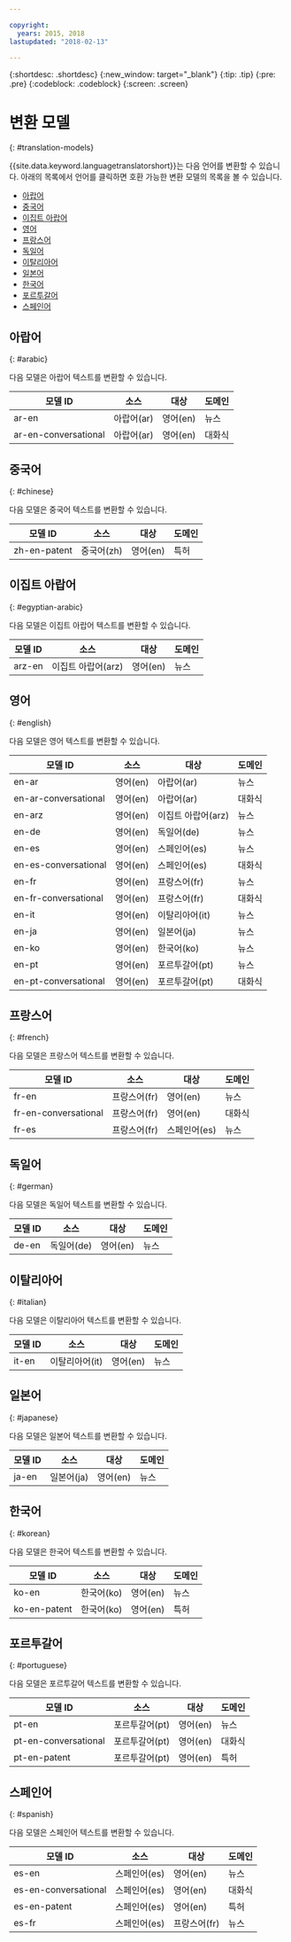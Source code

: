 ```yaml
---

copyright:
  years: 2015, 2018
lastupdated: "2018-02-13"

---
```


{:shortdesc: .shortdesc}
{:new_window: target="_blank"}
{:tip: .tip}
{:pre: .pre}
{:codeblock: .codeblock}
{:screen: .screen}

# 변환 모델
{: #translation-models}

{{site.data.keyword.languagetranslatorshort}}는 다음 언어를 변환할 수 있습니다.
아래의 목록에서 언어를 클릭하면 호환 가능한 변환 모델의 목록을 볼 수 있습니다.  

- [아랍어](#arabic)
- [중국어](#chinese)
- [이집트 아랍어](#egyptian-arabic)
- [영어](#english)
- [프랑스어](#french)
- [독일어](#german)
- [이탈리아어](#italian)
- [일본어](#japanese)
- [한국어](#korean)
- [포르투갈어](#portuguese)
- [스페인어](#spanish)

## 아랍어
{: #arabic}

다음 모델은 아랍어 텍스트를 변환할 수 있습니다. 
<table>
 <thead>
  <th>
   모델 ID
  </th>
  <th>
   소스
  </th>
  <th>
   대상
  </th>
  <th>
   도메인
  </th>
  <tbody>
   <tr>
    <td>
     ar-en
    </td>
    <td>
     아랍어(ar)
    </td>
    <td>
     영어(en)
    </td>
    <td>
     뉴스
    </td>
   </tr>
   <tr>
    <td>
     ar-en-conversational
    </td>
    <td>
     아랍어(ar)
    </td>
    <td>
     영어(en)
    </td>
    <td>
     대화식
    </td>
   </tr>
  </tbody>
 </thead>
</table>

## 중국어
{: #chinese}

다음 모델은 중국어 텍스트를 변환할 수 있습니다. 

<table>
 <thead>
  <th>
   모델 ID
  </th>
  <th>
   소스
  </th>
  <th>
   대상
  </th>
  <th>
   도메인
  </th>
  <tbody>
   <tr>
    <td>
     zh-en-patent
    </td>
    <td>
     중국어(zh)
    </td>
    <td>
     영어(en)
    </td>
    <td>
     특허
    </td>
   </tr>
  </tbody>
 </thead>
</table>

## 이집트 아랍어
{: #egyptian-arabic}

다음 모델은 이집트 아랍어 텍스트를 변환할 수 있습니다. 

<table>
 <thead>
  <th>
   모델 ID
  </th>
  <th>
   소스
  </th>
  <th>
   대상
  </th>
  <th>
   도메인
  </th>
  <tbody>
   <tr>
    <td>
     arz-en
    </td>
    <td>
     이집트 아랍어(arz)
    </td>
    <td>
     영어(en)
    </td>
    <td>
     뉴스
    </td>
   </tr>
  </tbody>
 </thead>
</table>

## 영어
{: #english}

다음 모델은 영어 텍스트를 변환할 수 있습니다. 

<table>
 <thead>
  <th>
   모델 ID
  </th>
  <th>
   소스
  </th>
  <th>
   대상
  </th>
  <th>
   도메인
  </th>
  <tbody>
   <tr>
    <td>
     en-ar
    </td>
    <td>
     영어(en)
    </td>
    <td>
     아랍어(ar)
    </td>
    <td>
     뉴스
    </td>
   </tr>
   <tr>
    <td>
     en-ar-conversational
    </td>
    <td>
     영어(en)
    </td>
    <td>
     아랍어(ar)
    </td>
    <td>
     대화식
    </td>
   </tr>
   <tr>
    <td>
     en-arz
    </td>
    <td>
     영어(en)
    </td>
    <td>
     이집트 아랍어(arz)
    </td>
    <td>
     뉴스
    </td>
   </tr>
   <tr>
    <td>
     en-de
    </td>
    <td>
     영어(en)
    </td>
    <td>
     독일어(de)
    </td>
    <td>
     뉴스
    </td>
   </tr>
   <tr>
    <td>
     en-es
    </td>
    <td>
     영어(en)
    </td>
    <td>
     스페인어(es)
    </td>
    <td>
     뉴스
    </td>
   </tr>
   <tr>
    <td>
     en-es-conversational
    </td>
    <td>
     영어(en)
    </td>
    <td>
     스페인어(es)
    </td>
    <td>
     대화식
    </td>
   </tr>
   <tr>
    <td>
     en-fr
    </td>
    <td>
     영어(en)
    </td>
    <td>
     프랑스어(fr)
    </td>
    <td>
     뉴스
    </td>
   </tr>
   <tr>
    <td>
     en-fr-conversational
    </td>
    <td>
     영어(en)
    </td>
    <td>
     프랑스어(fr)
    </td>
    <td>
     대화식
    </td>
   </tr>
   <tr>
    <td>
     en-it
    </td>
    <td>
     영어(en)
    </td>
    <td>
     이탈리아어(it)
    </td>
    <td>
     뉴스
    </td>
   </tr>
   <tr>
    <td>
     en-ja
    </td>
    <td>
     영어(en)
    </td>
    <td>
     일본어(ja)
    </td>
    <td>
     뉴스
    </td>
   </tr>
   <tr>
    <td>
     en-ko
    </td>
    <td>
     영어(en)
    </td>
    <td>
     한국어(ko)
    </td>
    <td>
     뉴스
    </td>
   </tr>
   <tr>
    <td>
     en-pt
    </td>
    <td>
     영어(en)
    </td>
    <td>
     포르투갈어(pt)
    </td>
    <td>
     뉴스
    </td>
   </tr>
   <tr>
    <td>
     en-pt-conversational
    </td>
    <td>
     영어(en)
    </td>
    <td>
     포르투갈어(pt)
    </td>
    <td>
     대화식
    </td>
   </tr>
  </tbody>
 </thead>
</table>


## 프랑스어
{: #french}

다음 모델은 프랑스어 텍스트를 변환할 수 있습니다. 

<table>
 <thead>
  <th>
   모델 ID
  </th>
  <th>
   소스
  </th>
  <th>
   대상
  </th>
  <th>
   도메인
  </th>
  <tbody>
   <tr>
    <td>
     fr-en
    </td>
    <td>
     프랑스어(fr)
    </td>
    <td>
     영어(en)
    </td>
    <td>
     뉴스
    </td>
   </tr>
   <tr>
    <td>
     fr-en-conversational
    </td>
    <td>
     프랑스어(fr)
    </td>
    <td>
     영어(en)
    </td>
    <td>
     대화식
    </td>
   </tr>
   <tr>
    <td>
     fr-es
    </td>
    <td>
     프랑스어(fr)
    </td>
    <td>
     스페인어(es)
    </td>
    <td>
     뉴스
    </td>
   </tr>
  </tbody>
 </thead>
</table>

## 독일어
{: #german}

다음 모델은 독일어 텍스트를 변환할 수 있습니다. 

<table>
 <thead>
  <th>
   모델 ID
  </th>
  <th>
   소스
  </th>
  <th>
   대상
  </th>
  <th>
   도메인
  </th>
  <tbody>
   <tr>
    <td>
     de-en
    </td>
    <td>
     독일어(de)
    </td>
    <td>
     영어(en)
    </td>
    <td>
     뉴스
    </td>
   </tr>
  </tbody>
 </thead>
</table>

## 이탈리아어
{: #italian}

다음 모델은 이탈리아어 텍스트를 변환할 수 있습니다. 

<table>
 <thead>
  <th>
   모델 ID
  </th>
  <th>
   소스
  </th>
  <th>
   대상
  </th>
  <th>
   도메인
  </th>
  <tbody>
   <tr>
    <td>
     it-en
    </td>
    <td>
     이탈리아어(it)
    </td>
    <td>
     영어(en)
    </td>
    <td>
     뉴스
    </td>
   </tr>
  </tbody>
 </thead>
</table>

## 일본어
{: #japanese}

다음 모델은 일본어 텍스트를 변환할 수 있습니다. 

<table>
 <thead>
  <th>
   모델 ID
  </th>
  <th>
   소스
  </th>
  <th>
   대상
  </th>
  <th>
   도메인
  </th>
  <tbody>
   <tr>
    <td>
     ja-en
    </td>
    <td>
     일본어(ja)
    </td>
    <td>
     영어(en)
    </td>
    <td>
     뉴스
    </td>
   </tr>
  </tbody>
 </thead>
</table>


## 한국어
{: #korean}

다음 모델은 한국어 텍스트를 변환할 수 있습니다. 

<table>
 <thead>
  <th>
   모델 ID
  </th>
  <th>
   소스
  </th>
  <th>
   대상
  </th>
  <th>
   도메인
  </th>
  <tbody>
   <tr>
    <td>
     ko-en
    </td>
    <td>
     한국어(ko)
    </td>
    <td>
     영어(en)
    </td>
    <td>
     뉴스
    </td>
   </tr>
   <tr>
    <td>
     ko-en-patent
    </td>
    <td>
     한국어(ko)
    </td>
    <td>
     영어(en)
    </td>
    <td>
     특허
    </td>
   </tr>
  </tbody>
 </thead>
</table>

## 포르투갈어
{: #portuguese}

다음 모델은 포르투갈어 텍스트를 변환할 수 있습니다. 

<table>
 <thead>
  <th>
   모델 ID
  </th>
  <th>
   소스
  </th>
  <th>
   대상
  </th>
  <th>
   도메인
  </th>
  <tbody>
   <tr>
    <td>
     pt-en
    </td>
    <td>
     포르투갈어(pt)
    </td>
    <td>
     영어(en)
    </td>
    <td>
     뉴스
    </td>
   </tr>
   <tr>
    <td>
     pt-en-conversational
    </td>
    <td>
     포르투갈어(pt)
    </td>
    <td>
     영어(en)
    </td>
    <td>
     대화식
    </td>
   </tr>
   <tr>
    <td>
     pt-en-patent
    </td>
    <td>
     포르투갈어(pt)
    </td>
    <td>
     영어(en)
    </td>
    <td>
     특허
    </td>
   </tr>
  </tbody>
 </thead>
</table>

## 스페인어
{: #spanish}

다음 모델은 스페인어 텍스트를 변환할 수 있습니다. 

<table>
 <thead>
  <th>
   모델 ID
  </th>
  <th>
   소스
  </th>
  <th>
   대상
  </th>
  <th>
   도메인
  </th>
  <tbody>
   <tr>
    <td>
     es-en
    </td>
    <td>
     스페인어(es)
    </td>
    <td>
     영어(en)
    </td>
    <td>
     뉴스
    </td>
   </tr>
   <tr>
    <td>
     es-en-conversational
    </td>
    <td>
     스페인어(es)
    </td>
    <td>
     영어(en)
    </td>
    <td>
     대화식
    </td>
   </tr>
   <tr>
    <td>
     es-en-patent
    </td>
    <td>
     스페인어(es)
    </td>
    <td>
     영어(en)
    </td>
    <td>
     특허
    </td>
   </tr>
   <tr>
    <td>
     es-fr
    </td>
    <td>
     스페인어(es)
    </td>
    <td>
     프랑스어(fr)
    </td>
    <td>
     뉴스
    </td>
   </tr>
  </tbody>
 </thead>
</table>
